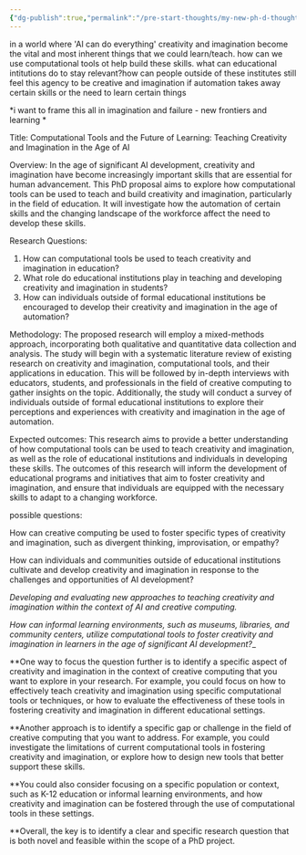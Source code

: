 ```yaml
---
{"dg-publish":true,"permalink":"/pre-start-thoughts/my-new-ph-d-thoughts-chat-gpt-12042023/"}
---
```



in a world where 'AI can do everything' creativity and imagination become the vital and most inherent things that we could learn/teach. how can we use computational tools ot help build these skills. what can educational intitutions do to stay relevant?how can people outside of these institutes still feel this agency to be creative and imagination if automation takes away certain skills or the need to learn certain things

*i want to frame this all in imagination and failure - new frontiers and learning *



Title: Computational Tools and the Future of Learning: Teaching Creativity and Imagination in the Age of AI

Overview: In the age of significant AI development, creativity and imagination have become increasingly important skills that are essential for human advancement. This PhD proposal aims to explore how computational tools can be used to teach and build creativity and imagination, particularly in the field of education. It will investigate how the automation of certain skills and the changing landscape of the workforce affect the need to develop these skills.

Research Questions:

1.  How can computational tools be used to teach creativity and imagination in education?
2.  What role do educational institutions play in teaching and developing creativity and imagination in students?
3.  How can individuals outside of formal educational institutions be encouraged to develop their creativity and imagination in the age of automation?

Methodology: The proposed research will employ a mixed-methods approach, incorporating both qualitative and quantitative data collection and analysis. The study will begin with a systematic literature review of existing research on creativity and imagination, computational tools, and their applications in education. This will be followed by in-depth interviews with educators, students, and professionals in the field of creative computing to gather insights on the topic. Additionally, the study will conduct a survey of individuals outside of formal educational institutions to explore their perceptions and experiences with creativity and imagination in the age of automation.

Expected outcomes: This research aims to provide a better understanding of how computational tools can be used to teach creativity and imagination, as well as the role of educational institutions and individuals in developing these skills. The outcomes of this research will inform the development of educational programs and initiatives that aim to foster creativity and imagination, and ensure that individuals are equipped with the necessary skills to adapt to a changing workforce.


possible questions: 

How can creative computing be used to foster specific types of creativity and imagination, such as divergent thinking, improvisation, or empathy?

How can individuals and communities outside of educational institutions cultivate and develop creativity and imagination in response to the challenges and opportunities of AI development?

_Developing and evaluating new approaches to teaching creativity and imagination within the context of AI and creative computing._

_How can informal learning environments, such as museums, libraries, and community centers, utilize computational tools to foster creativity and imagination in learners in the age of significant AI development?__

**One way to focus the question further is to identify a specific aspect of creativity and imagination in the context of creative computing that you want to explore in your research. For example, you could focus on how to effectively teach creativity and imagination using specific computational tools or techniques, or how to evaluate the effectiveness of these tools in fostering creativity and imagination in different educational settings.
 
**Another approach is to identify a specific gap or challenge in the field of creative computing that you want to address. For example, you could investigate the limitations of current computational tools in fostering creativity and imagination, or explore how to design new tools that better support these skills.

**You could also consider focusing on a specific population or context, such as K-12 education or informal learning environments, and how creativity and imagination can be fostered through the use of computational tools in these settings.

**Overall, the key is to identify a clear and specific research question that is both novel and feasible within the scope of a PhD project.
